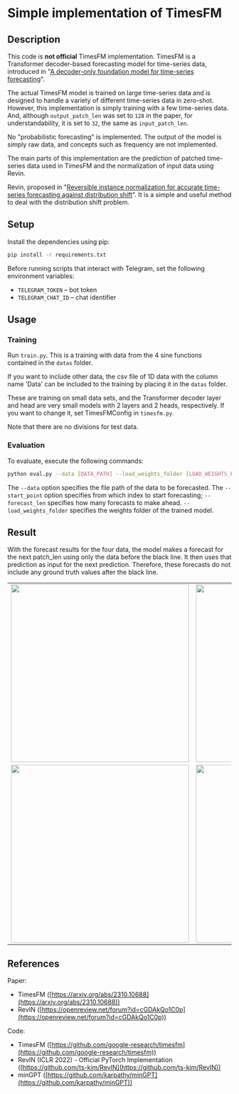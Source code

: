 # Simple implementation of TimesFM
## Description
This code is **not official** TimesFM implementation.
TimesFM is a Transformer decoder-based forecasting model for time-series data, introduced in "[A decoder-only foundation model for time-series forecasting](https://arxiv.org/abs/2310.10688)".

The actual TimesFM model is trained on large time-series data and is designed to handle a variety of different time-series data in zero-shot.
However, this implementation is simply training with a few time-series data. And, although `output_patch_len` was set to `128` in the paper, for understandability, it is set to `32`, the same as `input_patch_len`.

No "probabilistic forecasting" is implemented. The output of the model is simply raw data, and concepts such as frequency are not implemented.

The main parts of this implementation are the prediction of patched time-series data used in TimesFM and the normalization of input data using Revin.

Revin, proposed in "[Reversible instance normalization for accurate time-series forecasting against distribution shift](https://openreview.net/forum?id=cGDAkQo1C0p)". It is a simple and useful method to deal with the distribution shift problem.

## Setup

Install the dependencies using pip:

```bash
pip install -r requirements.txt
```

Before running scripts that interact with Telegram, set the following environment variables:

* `TELEGRAM_TOKEN` – bot token
* `TELEGRAM_CHAT_ID` – chat identifier


## Usage
### Training
Run `train.py`. This is a training with data from the 4 sine functions contained in the `datas` folder.

If you want to include other data, the csv file of 1D data with the column name 'Data' can be included to the training by placing it in the `datas` folder.

These are training on small data sets, and the Transformer decoder layer and head are very small models with 2 layers and 2 heads, respectively. If you want to change it, set TimesFMConfig in `timesfm.py`.

Note that there are no divisions for test data.

### Evaluation
To evaluate, execute the following commands:
```bash
python eval.py --data [DATA_PATH] --load_weights_folder [LOAD_WEIGHTS_FOLDER] --start_point [START_POINT] --forecast_len [FORECAST_LEN]
```
The `--data` option specifies the file path of the data to be forecasted.
The `--start_point` option specifies from which index to start forecasting; `--forecast_len` specifies how many forecasts to make ahead.
`--load_weights_folder` specifies the weights folder of the trained model.

## Result
With the forecast results for the four data, the model makes a forecast for the next patch_len using only the data before the black line. It then uses that prediction as input for the next prediction. Therefore, these forecasts do not include any ground truth values after the black line.

<table>
	<tbody>
		<tr>
			<td><img src="./plots/(x-c)xsin(x).png" width=400></td>
			<td><img src="./plots/min(sin(x),sin(cx))+cos.png" width=400></td>
		</tr>
		<tr>
			<td><img src="./plots/min(sin(x),sin(cx))+d.png" width=400></td>
			<td><img src="./plots/mixture_of_5_sines.png" width=400></td>
		</tr>
	</tbody>
</table>

## References
Paper:
- TimesFM ([https://arxiv.org/abs/2310.10688](https://arxiv.org/abs/2310.10688))
- RevIN ([https://openreview.net/forum?id=cGDAkQo1C0p](https://openreview.net/forum?id=cGDAkQo1C0p))

Code:
- TimesFM ([https://github.com/google-research/timesfm](https://github.com/google-research/timesfm))
- RevIN (ICLR 2022) - Official PyTorch Implementation ([https://github.com/ts-kim/RevIN](https://github.com/ts-kim/RevIN))
- minGPT ([https://github.com/karpathy/minGPT](https://github.com/karpathy/minGPT))
